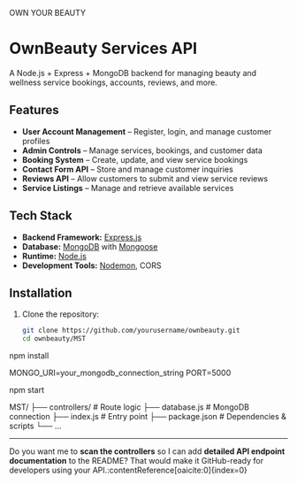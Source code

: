 OWN YOUR BEAUTY
# OwnBeauty Services API

A Node.js + Express + MongoDB backend for managing beauty and wellness service bookings, accounts, reviews, and more.

## Features

- **User Account Management** – Register, login, and manage customer profiles
- **Admin Controls** – Manage services, bookings, and customer data
- **Booking System** – Create, update, and view service bookings
- **Contact Form API** – Store and manage customer inquiries
- **Reviews API** – Allow customers to submit and view service reviews
- **Service Listings** – Manage and retrieve available services

## Tech Stack

- **Backend Framework:** [Express.js](https://expressjs.com/)
- **Database:** [MongoDB](https://www.mongodb.com/) with [Mongoose](https://mongoosejs.com/)
- **Runtime:** [Node.js](https://nodejs.org/)
- **Development Tools:** [Nodemon](https://nodemon.io/), CORS

## Installation

1. Clone the repository:
   ```bash
   git clone https://github.com/yourusername/ownbeauty.git
   cd ownbeauty/MST
npm install

MONGO_URI=your_mongodb_connection_string
PORT=5000

npm start

MST/
 ├── controllers/      # Route logic
 ├── database.js       # MongoDB connection
 ├── index.js          # Entry point
 ├── package.json      # Dependencies & scripts
 └── ...


---

Do you want me to **scan the controllers** so I can add **detailed API endpoint documentation** to the README? That would make it GitHub-ready for developers using your API. ​:contentReference[oaicite:0]{index=0}​
